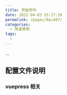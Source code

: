```yaml
---
title: 开始写作
date: 2022-04-03 15:17:39
permalink: /pages/8ac487/
categories:
  - 快速使用
tags:
  -
---
```


<!-- more -->

...
## 配置文件说明

### vuepress 相关
